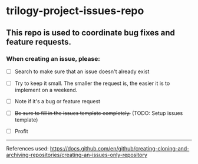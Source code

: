 # trilogy-project-issues-repo

## This repo is used to coordinate bug fixes and feature requests.

### When creating an issue, please:
- [ ] Search to make sure that an issue doesn't already exist
- [ ] Try to keep it small. The smaller the request is, the easier it is to implement on a weekend.
- [ ] Note if it's a bug or feature request
- [ ] <s>Be sure to fill in the issues template completely.</s> (TODO: Setup issues template)
- [ ] Profit



---
References used:
<https://docs.github.com/en/github/creating-cloning-and-archiving-repositories/creating-an-issues-only-repository>
